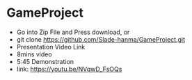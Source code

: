 # GameProject
- Go into Zip File and Press download, or
- git clone https://github.com/Slade-hanma/GameProject.git
- Presentation Video Link
- 8mins video
- 5:45 Demonstration
- link: https://youtu.be/NVqwD_FsOQs
